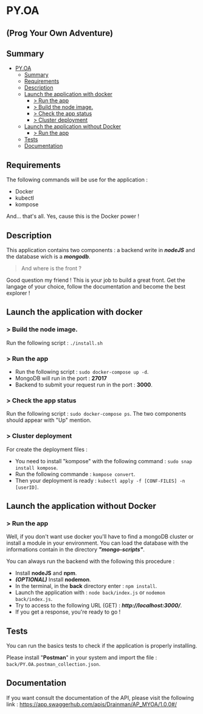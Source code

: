 PY.OA
=====

(Prog Your Own Adventure)
-------------------------

Summary
-------

<!--ts-->

-	[PY.OA](#pyoa)
	-	[Summary](#summary)
	-	[Requirements](#requirements)
	-	[Description](#description)
	-	[Launch the application with docker](#launch-the-application-with-docker)
		-	[&gt; Run the app](#-build-the-node-image)
		-	[&gt; Build the node image.](#-build-the-node-image)
		-	[&gt; Check the app status](#-check-the-app-status)
		-	[&gt; Cluster deployment](#-cluster-deployment)
	-	[Launch the application without Docker](#launch-the-application-without-docker)
		-	[&gt; Run the app](#-run-the-app)
	-	[Tests](#tests)
	-	[Documentation](#documentation)

<!--te-->

Requirements
------------

The following commands will be use for the application :

-	Docker
-	kubectl
-	kompose

And... that's all. Yes, cause this is the Docker power !

Description
-----------

This application contains two components : a backend write in ***nodeJS*** and the database wich is a ***mongodb***.

> And where is the front ?

Good question my friend ! This is your job to build a great front. Get the langage of your choice, follow the documentation and become the best explorer !

Launch the application with docker
----------------------------------

### > Build the node image.

Run the following script : `./install.sh`

### > Run the app

-	Run the following script : `sudo docker-compose up -d`.
-	MongoDB will run in the port : **27017**
-	Backend to submit your request run in the port : **3000**\.

### > Check the app status

Run the following script : `sudo docker-compose ps`. The two components should appear with "Up" mention.

### > Cluster deployment

For create the deployment files :

-	You need to install "kompose" with the following command : `sudo snap install kompose`.
-	Run the following commande : `kompose convert`.
-	Then your deployment is ready : `kubectl apply -f [CONF-FILES] -n [userID]`.

Launch the application without Docker
-------------------------------------

### > Run the app

Well, if you don't want use docker you'll have to find a mongoDB cluster or install a module in your environment. You can load the database with the informations contain in the directory ***"mongo-scripts"***.

You can always run the backend with the following this procedure :

-	Install **nodeJS** and **npm**.
-	***(OPTIONAL)*** Install **nodemon**.
-	In the terminal, in the **back** directory enter : `npm install`.
-	Launch the application with : `node back/index.js` or `nodemon back/index.js`.
-	Try to access to the following URL (GET) : ***http://localhost:3000/***.
-	If you get a response, you're ready to go !

Tests
-----

You can run the basics tests to check if the application is properly installing.

Please install "**Postman**" in your system and import the file : `back/PY.OA.postman_collection.json`.

Documentation
-------------

If you want consult the documentation of the API, please visit the following link : https://app.swaggerhub.com/apis/Drainman/AP_MYOA/1.0.0#/
